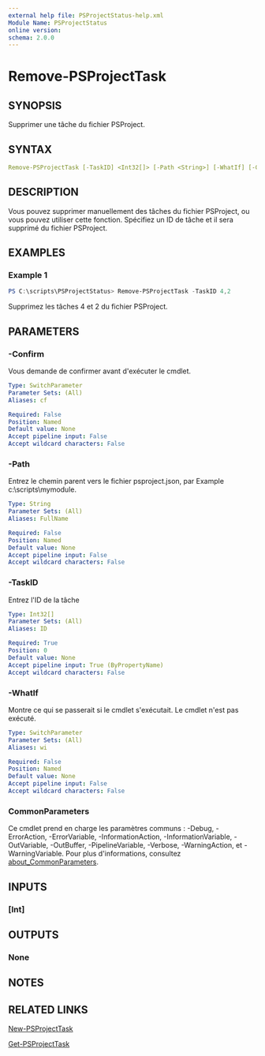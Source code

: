 ```yaml
---
external help file: PSProjectStatus-help.xml
Module Name: PSProjectStatus
online version:
schema: 2.0.0
---
```


# Remove-PSProjectTask

## SYNOPSIS

Supprimer une tâche du fichier PSProject.

## SYNTAX

```yaml
Remove-PSProjectTask [-TaskID] <Int32[]> [-Path <String>] [-WhatIf] [-Confirm] [<CommonParameters>]
```

## DESCRIPTION

Vous pouvez supprimer manuellement des tâches du fichier PSProject, ou vous pouvez utiliser cette fonction. Spécifiez un ID de tâche et il sera supprimé du fichier PSProject.

## EXAMPLES

### Example 1

```powershell
PS C:\scripts\PSProjectStatus> Remove-PSProjectTask -TaskID 4,2
```

Supprimez les tâches 4 et 2 du fichier PSProject.

## PARAMETERS

### -Confirm

Vous demande de confirmer avant d'exécuter le cmdlet.

```yaml
Type: SwitchParameter
Parameter Sets: (All)
Aliases: cf

Required: False
Position: Named
Default value: None
Accept pipeline input: False
Accept wildcard characters: False
```

### -Path

Entrez le chemin parent vers le fichier psproject.json, par Example c:\scripts\mymodule.

```yaml
Type: String
Parameter Sets: (All)
Aliases: FullName

Required: False
Position: Named
Default value: None
Accept pipeline input: False
Accept wildcard characters: False
```

### -TaskID

Entrez l'ID de la tâche

```yaml
Type: Int32[]
Parameter Sets: (All)
Aliases: ID

Required: True
Position: 0
Default value: None
Accept pipeline input: True (ByPropertyName)
Accept wildcard characters: False
```

### -WhatIf

Montre ce qui se passerait si le cmdlet s'exécutait.
Le cmdlet n'est pas exécuté.

```yaml
Type: SwitchParameter
Parameter Sets: (All)
Aliases: wi

Required: False
Position: Named
Default value: None
Accept pipeline input: False
Accept wildcard characters: False
```

### CommonParameters

Ce cmdlet prend en charge les paramètres communs : -Debug, -ErrorAction, -ErrorVariable, -InformationAction, -InformationVariable, -OutVariable, -OutBuffer, -PipelineVariable, -Verbose, -WarningAction, et -WarningVariable. Pour plus d'informations, consultez [about_CommonParameters](http://go.microsoft.com/fwlink/?LinkID=113216).

## INPUTS

### [Int]

## OUTPUTS

### None

## NOTES

## RELATED LINKS

[New-PSProjectTask](New-PSProjectTask.md)

[Get-PSProjectTask](Get-PSProjectTask.md)
